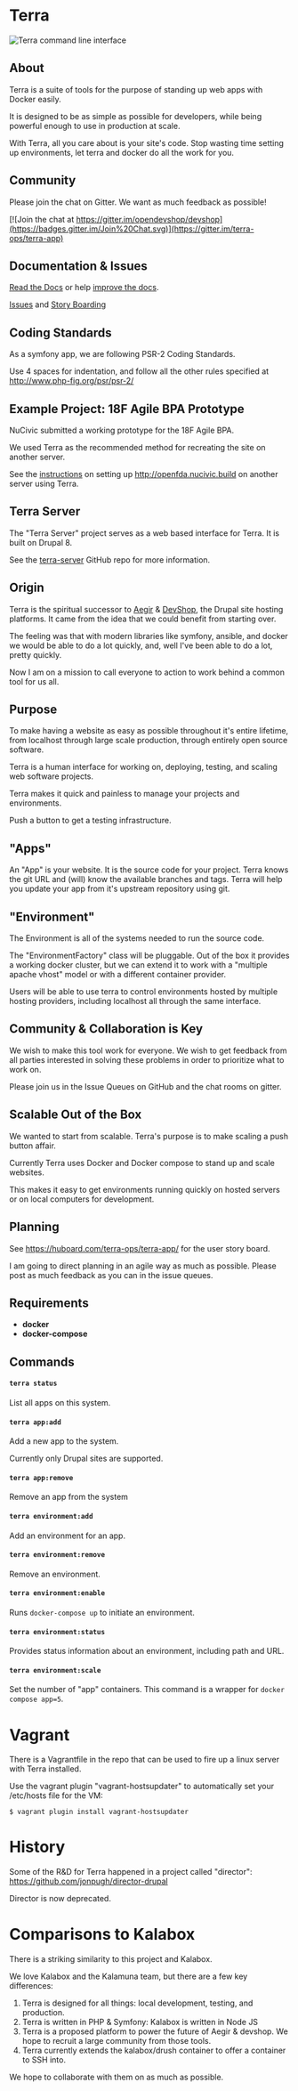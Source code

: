 # Terra

![Terra command line interface](https://pbs.twimg.com/media/CHj2HvyUYAAaivy.png:large)

## About

Terra is a suite of tools for the purpose of standing up web apps with Docker easily.

It is designed to be as simple as possible for developers, while being powerful enough to use in production at scale.

With Terra, all you care about is your site's code.  Stop wasting time setting up environments, let terra and docker do all the work for you.

## Community

Please join the chat on Gitter.  We want as much feedback as possible!

[![Join the chat at https://gitter.im/opendevshop/devshop](https://badges.gitter.im/Join%20Chat.svg)](https://gitter.im/terra-ops/terra-app)

## Documentation & Issues

[Read the Docs](http://terra.readthedocs.org/) or help [improve the docs](https://github.com/terra/devshop/edit/0.x/README.md).

[Issues](https://github.com/terra-ops/terra-app/issues) and [Story Boarding](https://huboard.com/terra-ops/terra-app/)

## Coding Standards

As a symfony app, we are following PSR-2 Coding Standards.

Use 4 spaces for indentation, and follow all the other rules specified at http://www.php-fig.org/psr/psr-2/

## Example Project: 18F Agile BPA Prototype

NuCivic submitted a working prototype for the 18F Agile BPA.

We used Terra as the recommended method for recreating the site on another server.

See the [instructions](example-setup.md) on setting up http://openfda.nucivic.build on another server using Terra. 
## Terra Server

The "Terra Server" project serves as a web based interface for Terra. It is built on Drupal 8.

See the [terra-server](https://github.com/terra-ops/terra-server/blob/master/README.md) GitHub repo for more information.

## Origin

Terra is the spiritual successor to [Aegir](http://aegirproject.org) & [DevShop](http://devshop.readthedocs.org), the Drupal site hosting platforms. It came from the idea that we could benefit from starting over. 

The feeling was that with modern libraries like symfony, ansible, and docker we would be able to do a lot quickly, and, well I've been able to do a lot, pretty quickly.  

Now I am on a mission to call everyone to action to work behind a common tool for us all.

## Purpose

To make having a website as easy as possible throughout it's entire lifetime, from localhost through large scale production, through entirely open source software.

Terra is a human interface for working on, deploying, testing, and scaling web software projects. 

Terra makes it quick and painless to manage your projects and environments.  

Push a button to get a testing infrastructure.

## "Apps"

An "App" is your website. It is the source code for your project.  Terra knows the git URL and (will) know the available branches and tags.  Terra will help you update your app from it's upstream repository using git.

## "Environment"

The Environment is all of the systems needed to run the source code.

The "EnvironmentFactory" class will be pluggable.  Out of the box it provides a working docker cluster, but we can extend it to work with a "multiple apache vhost" model or with a different container provider.

Users will be able to use terra to control environments hosted by multiple hosting providers, including localhost all through the same interface.

## Community & Collaboration is Key

We wish to make this tool work for everyone.  We wish to get feedback from all parties interested in solving these problems in order to prioritize what to work on.

Please join us in the Issue Queues on GitHub and the chat rooms on gitter.

## Scalable Out of the Box

We wanted to start from scalable.  Terra's purpose is to make scaling a push button affair.

Currently Terra uses Docker and Docker compose to stand up and scale websites.  

This makes it easy to get environments running quickly on hosted servers or on local computers for development.

## Planning

See https://huboard.com/terra-ops/terra-app/ for the user story board.

I am going to direct planning in an agile way as much as possible.  Please post as much feedback as you can in the issue queues.

## Requirements

- **docker** 
- **docker-compose**

## Commands

#### `terra status`
  List all apps on this system.

#### `terra app:add` 
  Add a new app to the system.
  
  Currently only Drupal sites are supported.
  
#### `terra app:remove`
  Remove an app from the system
  
#### `terra environment:add`
  Add an environment for an app.
  
#### `terra environment:remove`
  Remove an environment.

#### `terra environment:enable`
  Runs `docker-compose up` to initiate an environment.
  
#### `terra environment:status`
  Provides status information about an environment, including path and URL.

#### `terra environment:scale`
  Set the number of "app" containers.  This command is a wrapper for `docker compose app=5`.

# Vagrant

There is a Vagrantfile in the repo that can be used to fire up a linux server with Terra installed.

Use the vagrant plugin "vagrant-hostsupdater" to automatically set your /etc/hosts file for the VM:
  
  ```
  $ vagrant plugin install vagrant-hostsupdater
  ```

# History

Some of the R&D for Terra happened in a project called "director": https://github.com/jonpugh/director-drupal

Director is now deprecated.

# Comparisons to Kalabox

There is a striking similarity to this project and Kalabox.   

We love Kalabox and the Kalamuna team, but there are a few key differences:

1. Terra is designed for all things: local development, testing, and production.
2. Terra is written in PHP & Symfony: Kalabox is written in Node JS
3. Terra is a proposed platform to power the future of Aegir & devshop.  We hope to recruit a large community from those tools.
4. Terra currently extends the kalabox/drush container to offer a container to SSH into.  
 
We hope to collaborate with them on as much as possible.
